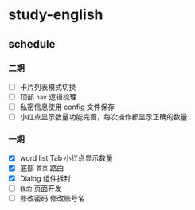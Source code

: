 # study-english

## schedule

### 二期

- [ ] 卡片列表模式切换
- [ ] 顶部 `nav` 逻辑梳理
- [ ] 私密信息使用 config 文件保存
- [ ] 小红点显示数量功能完善，每次操作都显示正确的数量

### 一期

- [x] word list Tab 小红点显示数量
- [x] 底部 `首页` 路由
- [x] Dialog 组件拆封
- [ ] `我的` 页面开发
- [ ] 修改密码 修改账号名
